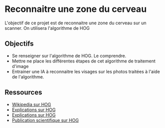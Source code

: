 # Reconnaitre une zone du cerveau

L'objectif de ce projet est de reconnaitre une zone du cerveau sur un scanner. On utilisera l'algorithme de HOG

## Objectifs

- Se renseigner sur l'algorithme de HOG. Le comprendre.
- Mettre ne place les différentes étapes de cet algorithme de traitement d'image
- Entrainer une IA à reconnaitre les visages sur les photos traitées à l'aide de l'algorithme.


## Ressources
- [Wikipedia sur HOG](https://fr.wikipedia.org/wiki/Histogramme_de_gradient_orient%C3%A9)
- [Explications sur HOG](https://www.analyticsvidhya.com/blog/2019/09/feature-engineering-images-introduction-hog-feature-descriptor/)
- [Explications sur HOG](https://maelfabien.github.io/tutorials/face-detection/#ii-histogram-of-oriented-gradients-hog-in-dlib)
- [Publication scientifique sur HOG](https://www.warse.org/IJETER/static/pdf/file/ijeter244892020.pdf)